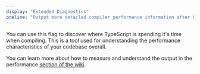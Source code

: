 ```yaml
---
display: "Extended Diagnostics"
oneline: "Output more detailed compiler performance information after building."
---
```


You can use this flag to discover where TypeScript is spending it's time when compiling.
This is a tool used for understanding the performance characteristics of your codebase overall.

You can learn more about how to measure and understand the output in the performance [section of the wiki](https://github.com/microsoft/TypeScript/wiki/Performance).
